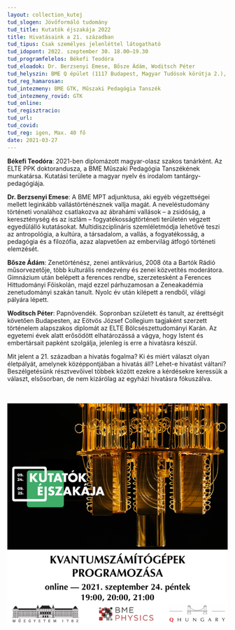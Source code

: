 ```yaml
---
layout: collection_kutej
tud_slogen: Jövőformáló tudomány
tud_title: Kutatók éjszakája 2022
title: Hivatásaink a 21. században
tud_tipus: Csak személyes jelenléttel látogatható
tud_idopont: 2022. szeptember 30. 18.00–19.30
tud_programfelelos: Békefi Teodóra
tud_eloadok: Dr. Berzsenyi Emese, Bősze Ádám, Woditsch Péter
tud_helyszin: BME Q épület (1117 Budapest, Magyar Tudósok körútja 2.), A szárny 1. emelet 139.
tud_reg_hamarosan:
tud_intezmeny: BME GTK, Műszaki Pedagógia Tanszék
tud_intezmeny_rovid: GTK
tud_online:
tud_regisztracio:
tud_url:
tud_covid:
tud_reg: igen, Max. 40 fő
date: 2021-03-27
---
```

<b>Békefi Teodóra</b>: 2021-ben diplomázott magyar-olasz szakos tanárként. Az ELTE PPK doktorandusza, a BME Műszaki Pedagógia Tanszékének munkatársa. Kutatási területe a magyar nyelv és irodalom tantárgy-pedagógiája.

<b>Dr. Berzsenyi Emese</b>: A BME MPT adjunktusa, aki egyéb végzettségei mellett leginkább vallástörténésznek vallja magát. A neveléstudomány történeti vonalához csatlakozva az ábrahámi vallások – a zsidóság, a kereszténység és az iszlám – fogyatékosságtörténeti területén végzett egyedülálló kutatásokat. Multidiszciplináris szemléletmódja lehetővé teszi az antropológia, a kultúra, a társadalom, a vallás, a fogyatékosság, a pedagógia és a filozófia, azaz alapvetően az embervilág átfogó történeti elemzését.

<b>Bősze Ádám</b>: Zenetörténész, zenei antikvárius, 2008 óta a Bartók Rádió műsorvezetője, több kulturális rendezvény és zenei közvetítés moderátora. Gimnázium után belépett a ferences rendbe, szerzetesként a Ferences Hittudományi Főiskolán, majd ezzel párhuzamosan a Zeneakadémia zenetudományi szakán tanult. Nyolc év után kilépett a rendből, világi pályára lépett.

<b>Woditsch Péter</b>: Papnövendék. Sopronban született és tanult, az érettségit követően Budapesten, az Eötvös József Collegium tagjaként szerzett történelem alapszakos diplomát az ELTE Bölcsészettudományi Karán. Az egyetemi évek alatt erősödött elhatározássá a vágya, hogy Istent és embertársait papként szolgálja, jelenleg is erre a hivatásra készül.

Mit jelent a 21. században a hivatás fogalma? Ki és miért választ olyan életpályát, amelynek középpontjában a hivatás áll? Lehet-e hivatást váltani? Beszélgetésünk résztvevőivel többek között ezekre a kérdésekre keressük a választ, elsősorban, de nem kizárólag az egyházi hivatásra fókuszálva.

<br><br>
<img src="images/kvantumszamitogepel_programozasa.png" max-width="500" class="center"> 



